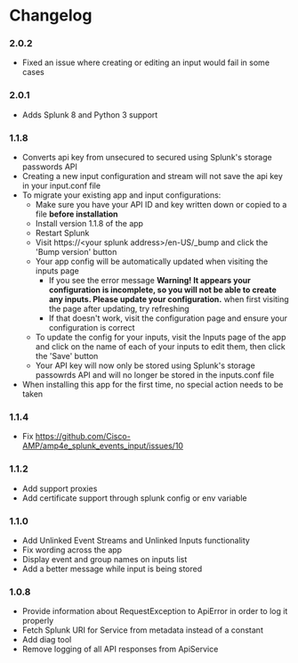 # Changelog

### 2.0.2
- Fixed an issue where creating or editing an input would fail in some cases

### 2.0.1
- Adds Splunk 8 and Python 3 support

### 1.1.8
- Converts api key from unsecured to secured using Splunk's storage passwords API
- Creating a new input configuration and stream will not save the api key in your input.conf file
- To migrate your existing app and input configurations:
  - Make sure you have your API ID and key written down or copied to a file **before installation**
  - Install version 1.1.8 of the app
  - Restart Splunk
  - Visit https://\<your splunk address\>/en-US/_bump and click the 'Bump version' button
  - Your app config will be automatically updated when visiting the inputs page
    - If you see the error message **Warning! It appears your configuration is incomplete, so you will not be able to create any inputs. Please update your configuration.** when first visiting the page after updating, try refreshing
    - If that doesn't work, visit the configuration page and ensure your configuration is correct
  - To update the config for your inputs, visit the Inputs page of the app and click on the name of each of your inputs to edit them, then click the 'Save' button
  - Your API key will now only be stored using Splunk's storage passowrds API and will no longer be stored in the inputs.conf file
- When installing this app for the first time, no special action needs to be taken

### 1.1.4
- Fix https://github.com/Cisco-AMP/amp4e_splunk_events_input/issues/10

### 1.1.2
- Add support proxies
- Add certificate support through splunk config or env variable

### 1.1.0
- Add Unlinked Event Streams and Unlinked Inputs functionality
- Fix wording across the app
- Display event and group names on inputs list
- Add a better message while input is being stored

### 1.0.8
- Provide information about RequestException to ApiError in order to log it properly
- Fetch Splunk URI for Service from metadata instead of a constant
- Add diag tool
- Remove logging of all API responses from ApiService
